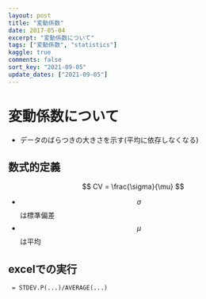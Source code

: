 ```yaml
---
layout: post
title: "変動係数"
date: 2017-05-04
excerpt: "変動係数について"
tags: ["変動係数", "statistics"]
kaggle: true
comments: false
sort_key: "2021-09-05"
update_dates: ["2021-09-05"]
---
```



# 変動係数について
 - データのばらつきの大きさを示す(平均に依存しなくなる)

## 数式的定義

$$
CV = \frac{\sigma}{\mu}
$$
  - $$\sigma$$は標準偏差
  - $$\mu$$は平均

## excelでの実行

```
 = STDEV.P(...)/AVERAGE(...)
```
